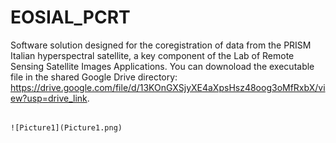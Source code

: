# EOSIAL_PCRT
Software solution designed for the coregistration of data from the PRISM Italian hyperspectral satellite, a key component of the Lab of Remote Sensing Satellite Images Applications.
You can downoload the executable file in the shared Google Drive directory: https://drive.google.com/file/d/13KOnGXSjyXE4aXpsHsz48oog3oMfRxbX/view?usp=drive_link.

                                                                                    ![Picture1](Picture1.png)
